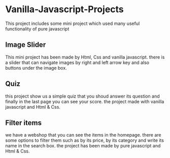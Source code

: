 # Vanilla-Javascript-Projects
This project includes some mini project which used many useful functionality of pure javascript

## Image Slider
This mini project has been made by Html, Css and vanilla javascript. there is a slider that can navigate images by right and left arrow key and also buttons under the image box.


## Quiz
this project show us a simple quiz that you shoud answer its question and finally in the last page you can see your score. the project made with vanilla javascript and Html & Css.

## Filter items
we have a webshop that you can see the items in the homepage. there are some options to filter them such as by its price, by its category and write its name in the search box. the project has been made by pure javascript and Html & Css.

